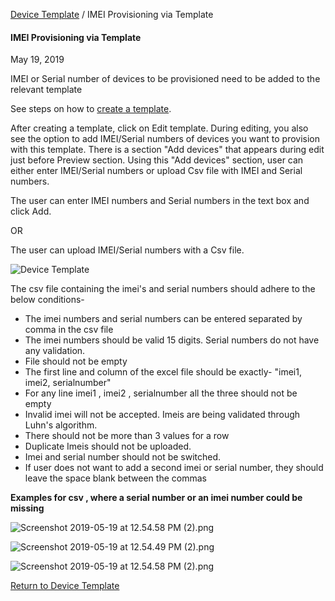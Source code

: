 [Device Template](../index.md) / IMEI Provisioning via Template

#### IMEI Provisioning via Template

May 19, 2019

IMEI or Serial number of devices to be provisioned need to be added to the relevant template

See steps on how to [create a template](../index.md).

After creating a template, click on Edit template. During editing, you also see the option to add IMEI/Serial numbers of devices you want to provision with this template. There is a section "Add devices" that appears during edit just before Preview section. Using this "Add devices" section, user can either enter IMEI/Serial numbers or upload Csv file with IMEI and Serial numbers.

The user can enter IMEI numbers and Serial numbers in the text box and click Add.

OR

The user can upload IMEI/Serial numbers with a Csv file.

![Device Template](https://documentation-media.s3.amazonaws.com/images/20.width-800.png?AWSAccessKeyId=AKIAJHOTEM5S4GAN2SGA)

The csv file containing the imei's and serial numbers should adhere to the below conditions-

*   The imei numbers and serial numbers can be entered separated by comma in the csv file
*   The imei numbers should be valid 15 digits. Serial numbers do not have any validation.
*   File should not be empty
*   The first line and column of the excel file should be exactly- "imei1, imei2, serialnumber"
*   For any line imei1 , imei2 , serialnumber all the three should not be empty
*   Invalid imei will not be accepted. Imeis are being validated through Luhn's algorithm.
*   There should not be more than 3 values for a row
*   Duplicate Imeis should not be uploaded.
*   Imei and serial number should not be switched.
*   If user does not want to add a second imei or serial number, they should leave the space blank between the commas

**Examples for csv , where a serial number or an imei number could be missing**

![Screenshot 2019-05-19 at 12.54.58 PM (2).png](https://documentation-media.s3.amazonaws.com/images/Screenshot_2019-05-19_at_12.54.58_PM_2.width-500.png?AWSAccessKeyId=AKIAJHOTEM5S4GAN2SGA)

![Screenshot 2019-05-19 at 12.54.49 PM (2).png](https://documentation-media.s3.amazonaws.com/images/Screenshot_2019-05-19_at_12.54.49_PM_2.width-500.png?AWSAccessKeyId=AKIAJHOTEM5S4GAN2SGA)

![Screenshot 2019-05-19 at 12.54.58 PM (2).png](https://documentation-media.s3.amazonaws.com/images/Screenshot_2019-05-19_at_12.54.58_PM_2.width-500.png?AWSAccessKeyId=AKIAJHOTEM5S4GAN2SGA)

[Return to Device Template](../index.md)
